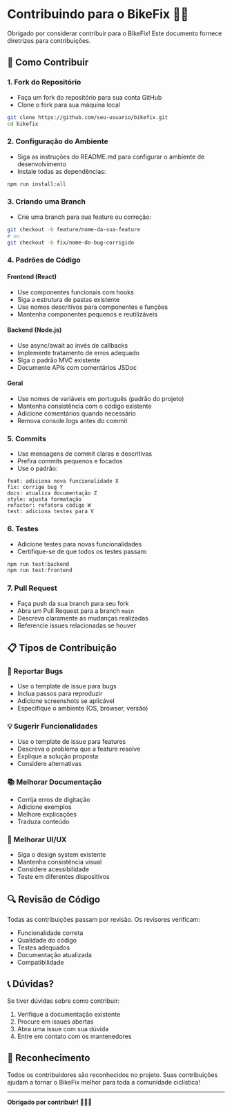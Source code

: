 # Contribuindo para o BikeFix 🚴‍♂️

Obrigado por considerar contribuir para o BikeFix! Este documento fornece diretrizes para contribuições.

## 🤝 Como Contribuir

### 1. Fork do Repositório
- Faça um fork do repositório para sua conta GitHub
- Clone o fork para sua máquina local

```bash
git clone https://github.com/seu-usuario/bikefix.git
cd bikefix
```

### 2. Configuração do Ambiente
- Siga as instruções do README.md para configurar o ambiente de desenvolvimento
- Instale todas as dependências:

```bash
npm run install:all
```

### 3. Criando uma Branch
- Crie uma branch para sua feature ou correção:

```bash
git checkout -b feature/nome-da-sua-feature
# ou
git checkout -b fix/nome-do-bug-corrigido
```

### 4. Padrões de Código

#### Frontend (React)
- Use componentes funcionais com hooks
- Siga a estrutura de pastas existente
- Use nomes descritivos para componentes e funções
- Mantenha componentes pequenos e reutilizáveis

#### Backend (Node.js)
- Use async/await ao invés de callbacks
- Implemente tratamento de erros adequado
- Siga o padrão MVC existente
- Documente APIs com comentários JSDoc

#### Geral
- Use nomes de variáveis em português (padrão do projeto)
- Mantenha consistência com o código existente
- Adicione comentários quando necessário
- Remova console.logs antes do commit

### 5. Commits
- Use mensagens de commit claras e descritivas
- Prefira commits pequenos e focados
- Use o padrão:

```
feat: adiciona nova funcionalidade X
fix: corrige bug Y
docs: atualiza documentação Z
style: ajusta formatação
refactor: refatora código W
test: adiciona testes para V
```

### 6. Testes
- Adicione testes para novas funcionalidades
- Certifique-se de que todos os testes passam:

```bash
npm run test:backend
npm run test:frontend
```

### 7. Pull Request
- Faça push da sua branch para seu fork
- Abra um Pull Request para a branch `main`
- Descreva claramente as mudanças realizadas
- Referencie issues relacionadas se houver

## 📋 Tipos de Contribuição

### 🐛 Reportar Bugs
- Use o template de issue para bugs
- Inclua passos para reproduzir
- Adicione screenshots se aplicável
- Especifique o ambiente (OS, browser, versão)

### 💡 Sugerir Funcionalidades
- Use o template de issue para features
- Descreva o problema que a feature resolve
- Explique a solução proposta
- Considere alternativas

### 📚 Melhorar Documentação
- Corrija erros de digitação
- Adicione exemplos
- Melhore explicações
- Traduza conteúdo

### 🎨 Melhorar UI/UX
- Siga o design system existente
- Mantenha consistência visual
- Considere acessibilidade
- Teste em diferentes dispositivos

## 🔍 Revisão de Código

Todas as contribuições passam por revisão. Os revisores verificam:

- Funcionalidade correta
- Qualidade do código
- Testes adequados
- Documentação atualizada
- Compatibilidade

## 📞 Dúvidas?

Se tiver dúvidas sobre como contribuir:

1. Verifique a documentação existente
2. Procure em issues abertas
3. Abra uma issue com sua dúvida
4. Entre em contato com os mantenedores

## 🙏 Reconhecimento

Todos os contribuidores são reconhecidos no projeto. Suas contribuições ajudam a tornar o BikeFix melhor para toda a comunidade ciclística!

---

**Obrigado por contribuir! 🚴‍♂️💚**